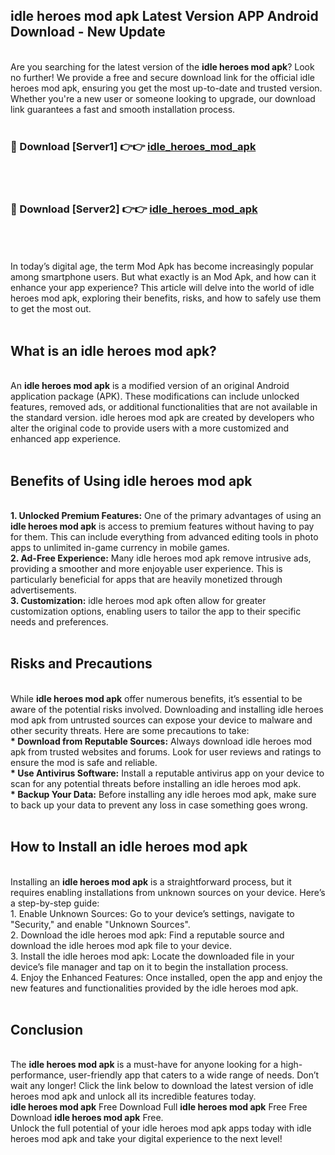 ## idle heroes mod apk Latest Version APP Android Download - New Update
<br>
Are you searching for the latest version of the <strong>idle heroes mod apk</strong>? Look no further! We provide a free and secure download link for the official idle heroes mod apk, ensuring you get the most up-to-date and trusted version. Whether you're a new user or someone looking to upgrade, our download link guarantees a fast and smooth installation process.
<br>
<br>
<h3>🔴 Download [Server1] 👉👉 <a href="https://modyolo.store/idle+heroes+mod+apk">idle_heroes_mod_apk</a></h3><br>
<br>
<h3>🔴 Download [Server2] 👉👉 <a href="https://modyolo.store/idle+heroes+mod+apk">idle_heroes_mod_apk</a></h3><br>
<br>
<br>
In today’s digital age, the term Mod Apk has become increasingly popular among smartphone users. But what exactly is an Mod Apk, and how can it enhance your app experience? This article will delve into the world of idle heroes mod apk, exploring their benefits, risks, and how to safely use them to get the most out.
<br>
<br>
<h2>What is an idle heroes mod apk?</h2>
<br>
An <strong>idle heroes mod apk</strong> is a modified version of an original Android application package (APK). These modifications can include unlocked features, removed ads, or additional functionalities that are not available in the standard version. idle heroes mod apk are created by developers who alter the original code to provide users with a more customized and enhanced app experience.
<br>
<br>
<h2>Benefits of Using idle heroes mod apk</h2>
<br>
<strong> 1. Unlocked Premium Features:</strong> One of the primary advantages of using an <strong>idle heroes mod apk</strong> is access to premium features without having to pay for them. This can include everything from advanced editing tools in photo apps to unlimited in-game currency in mobile games.
<br>
<strong> 2. Ad-Free Experience:</strong> Many idle heroes mod apk remove intrusive ads, providing a smoother and more enjoyable user experience. This is particularly beneficial for apps that are heavily monetized through advertisements.
<br>
<strong> 3. Customization:</strong> idle heroes mod apk often allow for greater customization options, enabling users to tailor the app to their specific needs and preferences.
<br>
<br>
<h2>Risks and Precautions</h2>
<br>
While <strong>idle heroes mod apk</strong> offer numerous benefits, it’s essential to be aware of the potential risks involved. Downloading and installing idle heroes mod apk from untrusted sources can expose your device to malware and other security threats. Here are some precautions to take:
<br>
<strong> * Download from Reputable Sources:</strong> Always download idle heroes mod apk from trusted websites and forums. Look for user reviews and ratings to ensure the mod is safe and reliable.
<br>
<strong> * Use Antivirus Software:</strong> Install a reputable antivirus app on your device to scan for any potential threats before installing an idle heroes mod apk.
<br>
<strong> * Backup Your Data:</strong> Before installing any idle heroes mod apk, make sure to back up your data to prevent any loss in case something goes wrong.
<br>
<br>
<h2>How to Install an idle heroes mod apk</h2>
<br>
Installing an <strong>idle heroes mod apk</strong> is a straightforward process, but it requires enabling installations from unknown sources on your device. Here’s a step-by-step guide:
<br>
 1. Enable Unknown Sources: Go to your device’s settings, navigate to "Security," and enable "Unknown Sources".
<br>
 2. Download the idle heroes mod apk: Find a reputable source and download the idle heroes mod apk file to your device.
<br>
 3. Install the idle heroes mod apk: Locate the downloaded file in your device’s file manager and tap on it to begin the installation process.
<br>
 4. Enjoy the Enhanced Features: Once installed, open the app and enjoy the new features and functionalities provided by the idle heroes mod apk.
<br>
<br>
<h2><strong>Conclusion</strong></h2>
<br>
The <strong>idle heroes mod apk</strong> is a must-have for anyone looking for a high-performance, user-friendly app that caters to a wide range of needs. Don’t wait any longer! Click the link below to download the latest version of idle heroes mod apk and unlock all its incredible features today.
<br>
<strong>idle heroes mod apk</strong> Free Download Full <strong>idle heroes mod apk</strong> Free Free Download <strong>idle heroes mod apk</strong> Free.
<br>
Unlock the full potential of your idle heroes mod apk apps today with idle heroes mod apk and take your digital experience to the next level!
